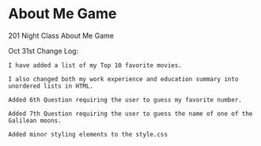 # About Me Game
201 Night Class About Me Game

Oct 31st Change Log:

    I have added a list of my Top 10 favorite movies.

    I also changed both my work experience and education summary into unordered lists in HTML.

    Added 6th Question requiring the user to guess my favorite number.

    Added 7th Question requiring the user to guess the name of one of the Galilean moons.

    Added minor styling elements to the style.css